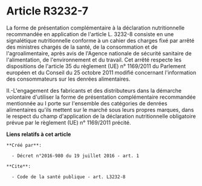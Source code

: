 # Article R3232-7

La forme de présentation complémentaire à la déclaration nutritionnelle recommandée en application de l'article L. 3232-8
consiste en une signalétique nutritionnelle conforme à un cahier des charges fixé par arrêté des ministres chargés de la
santé, de la consommation et de l'agroalimentaire, après avis de l'Agence nationale de sécurité sanitaire de l'alimentation,
de l'environnement et du travail. Cet arrêté respecte les dispositions de l'article 35 du règlement (UE) n° 1169/2011 du
Parlement européen et du Conseil du 25 octobre 2011 modifié concernant l'information des consommateurs sur les denrées
alimentaires. 

II.-L'engagement des fabricants et des distributeurs dans la démarche volontaire d'utiliser la forme de présentation
complémentaire recommandée mentionnée au I porte sur l'ensemble des catégories de denrées alimentaires qu'ils mettent sur le
marché sous leurs propres marques, dans le respect du champ d'application de la déclaration nutritionnelle obligatoire prévue
par le règlement (UE) n° 1169/2011 précité.

**Liens relatifs à cet article**

	**Créé par**:

	  - Décret n°2016-980 du 19 juillet 2016 - art. 1

	**Cite**:

	  - Code de la santé publique - art. L3232-8

